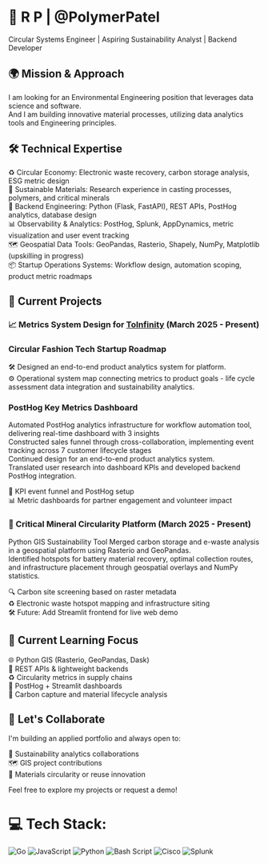 # 🌱 R P | @PolymerPatel
Circular Systems Engineer | Aspiring Sustainability Analyst | Backend Developer <br>

## 🌍 Mission & Approach
I am looking for an Environmental Engineering position that leverages data science and software. <br>
And I am building innovative material processes, utilizing data analytics tools and Engineering principles.<br>

## 🛠️ Technical Expertise
♻️ Circular Economy: Electronic waste recovery, carbon storage analysis, ESG metric design <br>
🧪 Sustainable Materials: Research experience in casting processes, polymers, and critical minerals<br>
🐍 Backend Engineering: Python (Flask, FastAPI), REST APIs, PostHog analytics, database design<br>
📊 Observability & Analytics: PostHog, Splunk, AppDynamics, metric visualization and user event tracking<br>
🗺️ Geospatial Data Tools: GeoPandas, Rasterio, Shapely, NumPy, Matplotlib (upskilling in progress)<br>
📦 Startup Operations Systems: Workflow design, automation scoping, product metric roadmaps<br>

## 🚀 Current Projects

### 📈 Metrics System Design for [ToInfinity](https://www.toinfinfty.com) (March 2025 - Present)

### Circular Fashion Tech Startup Roadmap
🛠️ Designed an end-to-end product analytics system for platform.<br>
⚙️ Operational system map connecting metrics to product goals - life cycle assessment data integration and sustainability analytics.

### PostHog Key Metrics Dashboard
Automated PostHog analytics infrastructure for workflow automation tool, delivering real-time dashboard with 3 insights<br>
Constructed sales funnel through cross-collaboration, implementing event tracking across 7 customer lifecycle stages<br>
Continued design for an end-to-end product analytics system.<br>
Translated user research into dashboard KPIs and developed backend PostHog integration. <br>

🔁 KPI event funnel and PostHog setup<br>
📊 Metric dashboards for partner engagement and volunteer impact

### 🧭 Critical Mineral Circularity Platform (March 2025 - Present)

Python GIS Sustainability Tool
Merged carbon storage and e-waste analysis in a geospatial platform using Rasterio and GeoPandas.<br>
Identified hotspots for battery material recovery, optimal collection routes, and infrastructure placement through geospatial overlays and NumPy statistics.

🔍 Carbon site screening based on raster metadata <br>
♻️ Electronic waste hotspot mapping and infrastructure siting <br>
🛠️ Future: Add Streamlit frontend for live web demo


## 🧭 Current Learning Focus
🌐 Python GIS (Rasterio, GeoPandas, Dask)<br>
🔄 REST APIs & lightweight backends<br>
♻️ Circularity metrics in supply chains<br>
📌 PostHog + Streamlit dashboards<br>
🧰 Carbon capture and material lifecycle analysis

## 🫱 Let's Collaborate
I'm building an applied portfolio and always open to:

🌿 Sustainability analytics collaborations<br>
🗺️ GIS project contributions<br>
🧪 Materials circularity or reuse innovation<br>

Feel free to explore my projects or request a demo!

# 💻 Tech Stack:
![Go](https://img.shields.io/badge/go-%2300ADD8.svg?style=flat&logo=go&logoColor=white) ![JavaScript](https://img.shields.io/badge/javascript-%23323330.svg?style=flat&logo=javascript&logoColor=%23F7DF1E) ![Python](https://img.shields.io/badge/python-3670A0?style=flat&logo=python&logoColor=ffdd54) ![Bash Script](https://img.shields.io/badge/bash_script-%23121011.svg?style=flat&logo=gnu-bash&logoColor=white) ![Cisco](https://img.shields.io/badge/cisco-%23049fd9.svg?style=flat&logo=cisco&logoColor=black) ![Splunk](https://img.shields.io/badge/splunk-%23000000.svg?style=flat&logo=splunk&logoColor=white)
